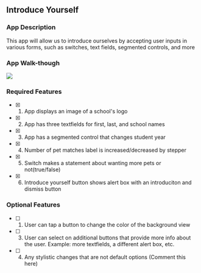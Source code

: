 ## Introduce Yourself

### App Description

This app will allow us to introduce ourselves by accepting user inputs in various forms, such as switches, text fields, segmented controls, and more

### App Walk-though

<div>
    <a href="https://www.loom.com/share/2ab24870e74c412fa238ce80f7deba1b">
      <img style="max-width:300px;" src="https://cdn.loom.com/sessions/thumbnails/2ab24870e74c412fa238ce80f7deba1b-b65ef53952d862e8-full-play.gif">
    </a>
  </div>

### Required Features

- [x] 1. App displays an image of a school's logo
- [x] 2. App has three textfields for first, last, and school names
- [x] 3. App has a segmented control that changes student year
- [x] 4. Number of pet matches label is increased/decreased by stepper
- [x] 5. Switch makes a statement about wanting more pets or not(true/false) 
- [x] 6. Introduce yourself button shows alert box with an introduciton and dismiss button

### Optional Features

- [ ] 1. User can tap a button to change the color of the background view
- [ ] 3. User can select on additional buttons that provide more info about the user. Example: more textfields, a different alert box, etc.
- [ ] 4. Any stylistic changes that are not default options (Comment this here)
